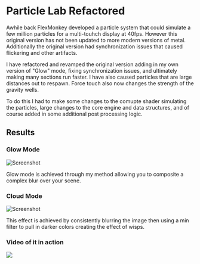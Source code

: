 # Particle Lab Refactored

Awhile back FlexMonkey developed a particle system that could simulate a few million particles for a multi-touhch display at 40fps. However this original version has not been updated to more modern versions of metal. Additionally the original version had synchronization issues that caused flickering and other artifacts.

I have refactored and revamped the original version adding in my own version of "Glow" mode, fixing synchronization issues, and ultimately making many sections run faster. I have also caused particles that are large distances out to respawn. Force touch also now changes the strength of the gravity wells.

To do this I had to make some changes to the comupte shader simulating the particles, large changes to the core engine and data structures, and of course added in some additional post processing logic.

## Results

### Glow Mode
![Screenshot](https://i.imgur.com/z5sQmjm.png) 

Glow mode is achieved through my <blur composition> method allowing you to composite a complex blur over your scene.

### Cloud Mode

 ![Screenshot](https://i.imgur.com/dXTb7CQ.png) 

This effect is achieved by consistently blurring the image then using a min filter to pull in darker colors creating the effect of wisps.

### Video of it in action

[![](http://img.youtube.com/vi/gOqDZfU0EmU/0.jpg)](http://www.youtube.com/watch?v=gOqDZfU0EmU "Play Here")
